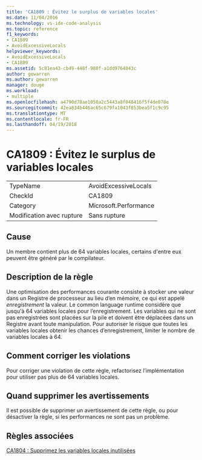 ```yaml
---
title: 'CA1809 : Évitez le surplus de variables locales'
ms.date: 11/04/2016
ms.technology: vs-ide-code-analysis
ms.topic: reference
f1_keywords:
- CA1809
- AvoidExcessiveLocals
helpviewer_keywords:
- AvoidExcessiveLocals
- CA1809
ms.assetid: 5c81ea43-cb49-448f-980f-a1dd9764043c
author: gewarren
ms.author: gewarren
manager: douge
ms.workload:
- multiple
ms.openlocfilehash: a4790d78ae1050a2c5443a8f048416f5f4de078e
ms.sourcegitcommit: 42ea834b446ac65c679fa1043f853bea5f1c9c95
ms.translationtype: MT
ms.contentlocale: fr-FR
ms.lasthandoff: 04/19/2018
---
```

# <a name="ca1809-avoid-excessive-locals"></a>CA1809 : Évitez le surplus de variables locales
|||
|-|-|
|TypeName|AvoidExcessiveLocals|
|CheckId|CA1809|
|Category|Microsoft.Performance|
|Modification avec rupture|Sans rupture|

## <a name="cause"></a>Cause
 Un membre contient plus de 64 variables locales, certains d'entre eux peuvent être généré par le compilateur.

## <a name="rule-description"></a>Description de la règle
 Une optimisation des performances courante consiste à stocker une valeur dans un Registre de processeur au lieu d’en mémoire, ce qui est appelé *enregistrement* la valeur. Le common language runtime considère que jusqu'à 64 variables locales pour l’enregistrement. Les variables qui ne sont pas enregistrées sont placées sur la pile et doivent être déplacées dans un Registre avant toute manipulation. Pour autoriser le risque que toutes les variables locales obtenir les chances d’enregistrement, limiter le nombre de variables locales à 64.

## <a name="how-to-fix-violations"></a>Comment corriger les violations
 Pour corriger une violation de cette règle, refactorisez l’implémentation pour utiliser pas plus de 64 variables locales.

## <a name="when-to-suppress-warnings"></a>Quand supprimer les avertissements
 Il est possible de supprimer un avertissement de cette règle, ou pour désactiver la règle, si les performances ne sont pas un problème.

## <a name="related-rules"></a>Règles associées
 [CA1804 : Supprimez les variables locales inutilisées](../code-quality/ca1804-remove-unused-locals.md)
